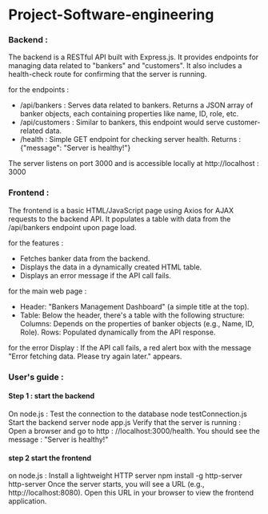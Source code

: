 # Project-Software-engineering

### Backend :
The backend is a RESTful API built with Express.js. It provides endpoints for managing data related to "bankers" and "customers". It also includes a health-check route for confirming that the server is running.

for the endpoints :
- /api/bankers : Serves data related to bankers.
  Returns a JSON array of banker objects, each containing properties like name, ID, role, etc.
- /api/customers : Similar to bankers, this endpoint would serve customer-related data.
- /health : Simple GET endpoint for checking server health. Returns : {"message": "Server is healthy!"}

The server listens on port 3000 and is accessible locally at http://localhost : 3000

### Frontend : 
The frontend is a basic HTML/JavaScript page using Axios for AJAX requests to the backend API. It populates a table with data from the /api/bankers endpoint upon page load.

for the features :
- Fetches banker data from the backend.
- Displays the data in a dynamically created HTML table.
- Displays an error message if the API call fails.

for the main web page :
- Header: "Bankers Management Dashboard" (a simple title at the top).
- Table: Below the header, there's a table with the following structure:
    Columns: Depends on the properties of banker objects (e.g., Name, ID, Role).
    Rows: Populated dynamically from the API response.
  
for the error Display :
If the API call fails, a red alert box with the message "Error fetching data. Please try again later." appears.

### User's guide :
#### Step 1 : start the backend
On node.js :
Test the connection to the database
    node testConnection.js
Start the backend server
    node app.js
Verify that the server is running :
    Open a browser and go to http : //localhost:3000/health.
    You should see the message : "Server is healthy!"

#### step 2 start the frontend
on node.js :
Install a lightweight HTTP server
    npm install -g http-server
    http-server
Once the server starts, you will see a URL (e.g., http://localhost:8080).
Open this URL in your browser to view the frontend application.

